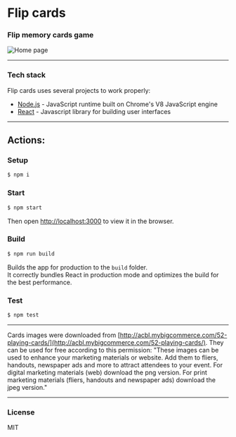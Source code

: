 # Flip cards

### Flip memory cards game

![Home page](https://i.imgur.com/1exhf9u.png)

---

### Tech stack
Flip cards uses several projects to work properly:

* [Node.js] - JavaScript runtime built on Chrome's V8 JavaScript engine
* [React] - Javascript library for building user interfaces

---

## Actions:

### Setup
```sh
$ npm i
```

### Start
```sh
$ npm start
```

Then open [http://localhost:3000](http://localhost:3000) to view it in the browser.

### Build
```sh
$ npm run build
```

Builds the app for production to the `build` folder.<br />
It correctly bundles React in production mode and optimizes the build for the best performance.


### Test
```sh
$ npm test
```
---

Cards images were downloaded from [http://acbl.mybigcommerce.com/52-playing-cards/](http://acbl.mybigcommerce.com/52-playing-cards/).
They can be used for free according to this permission:
"These images can be used to enhance your marketing materials or website. Add them to fliers, handouts, newspaper ads and more to attract attendees to your event. For digital marketing materials (web) download the png version. For print marketing materials (fliers, handouts and newspaper ads) download the jpeg version."

---
### License

MIT

[Node.js]: <https://nodejs.org/>
[React]: <https://facebook.github.io/react>
